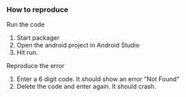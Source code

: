 ### How to reproduce

Run the code

1. Start packager
2. Open the android project in Android Studio
3. Hit run.



Reproduce the error

1. Enter a 6 digit code. It should show an error "Not Found"
2. Delete the code and enter again. It should crash.